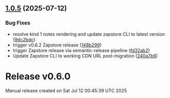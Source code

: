## [1.0.5](https://github.com/HealthNoteLabs/Runstr/compare/v1.0.4...v1.0.5) (2025-07-12)

### Bug Fixes

* resolve kind 1 notes rendering and update zapstore CLI to latest version ([9dc2bdc](https://github.com/HealthNoteLabs/Runstr/commit/9dc2bdcf1c2d01e3de71f6d0aa384b708bc796fe))
* trigger v0.6.2 Zapstore release ([148b299](https://github.com/HealthNoteLabs/Runstr/commit/148b299c1f986311dc60530f7017ba2876bdbfad))
* trigger Zapstore release via semantic-release pipeline ([fd32ab2](https://github.com/HealthNoteLabs/Runstr/commit/fd32ab29d2c82cf003a35f08ddf6c4b504ffaac0))
* Update Zapstore CLI to working CDN URL post-migration ([240a7b6](https://github.com/HealthNoteLabs/Runstr/commit/240a7b6fcc1d69c39552f7a46c3dafce7248aa48))

# Release v0.6.0

Manual release created on Sat Jul 12 00:45:39 UTC 2025
